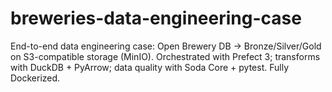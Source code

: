 # breweries-data-engineering-case
End-to-end data engineering case: Open Brewery DB → Bronze/Silver/Gold on S3-compatible storage (MinIO). Orchestrated with Prefect 3; transforms with DuckDB + PyArrow; data quality with Soda Core + pytest. Fully Dockerized.
